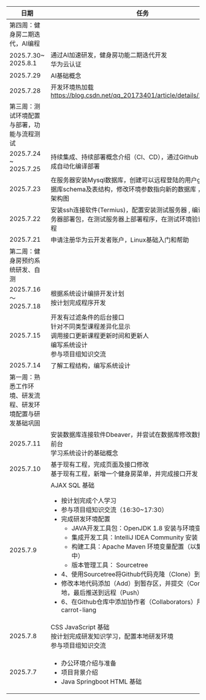 
| 日期       | 任务                     |  
|------------|-----------------------------| 
|  第四周：健身房二期迭代，AI编程  |
| 2025.7.30~ 2025.8.1      | 通过AI加速研发，健身房功能二期迭代开发 <br> 华为云认证  |
| 2025.7.29      | AI基础概念  |
| 2025.7.28      | 开发环境热加载  https://blog.csdn.net/qq_20173401/article/details/138375188  |  
| 第三周：测试环境配置与部署，功能与流程测试          |  
| 2025.7.24  ~ 2025.7.25     |   持续集成、持续部署概念介绍（CI、CD），通过Github Actions 完成自动化编译部署    |  
| 2025.7.23      |   在服务器安装Mysql数据库，创建可以远程登陆的用户gym，创建数据库schema及表结构，修改环境参数指向新的数据库 ，绘制网络架构图 |  
| 2025.7.22      |   安装ssh连接软件(Termius)，配置安装测试服务器 , 编译并制作服务器部署包，在测试服务器上部署程序，在测试环境验证功能、流程    | 
| 2025.7.21      |   申请注册华为云开发者账户，Linux基础入门和帮助   |  
| 第二周：健身房预约系统研发、自测                  |  
| 2025.7.16 ～2025.7.18     | 根据系统设计编排开发计划<br>按计划完成程序开发      |  
| 2025.7.15      | 开发有过滤条件的后台接口<br>针对不同类型课程差异化显示<br>调用接口更新课程更新时间和更新人<br>编写系统设计<br>参与项目组知识交流      |  
| 2025.7.14      | 了解工程结构，编写系统设计      |  
| 第一周：熟悉工作环境、研发流程、研发环境配置与研发基础巩固                    |  
| 2025.7.11       | 安装数据库连接软件Dbeaver，并尝试在数据库修改数据后返回给前台 <br>学习系统设计的基础概念 |  
| 2025.7.10      | 基于现有工程，完成页面及接口修改<br>基于现有工程，新增一个健身房菜单，并完成接口开发      |  
| 2025.7.9      | AJAX SQL 基础 <br><ul><li>按计划完成个人学习</li> <li>参与项目组知识交流（16:30~17:30） </li><li>完成研发环境配置<ul><li>JAVA开发工具包：OpenJDK 1.8 安装与环境变量配置</li><li>集成开发工具：IntelliJ IDEA Community 安装</li><li>构建工具：Apache Maven 环境变量配置（以集成在IDEA中）</li><li>版本管理工具： Sourcetree</li></ul></li><li>4、使用Sourcetree将Github代码克隆（Clone）到本地</li><li>修改本地代码添加（Add）到暂存区，并提交（Commit）到本地，最后推送到远程（Push）</li><li>6、在Github仓库中添加协作者（Collaborators）用户名：carrot-liang</li> </ul>     |  
| 2025.7.8      | CSS JavaScript 基础<br>按计划完成研发知识学习，配置本地研发环境<br>参与项目组知识交流 |  
| 2025.7.7      |   <ul><li>办公环境介绍与准备</li><li>项目背景介绍</li><li>Java Springboot HTML 基础</li></ul>   |  

